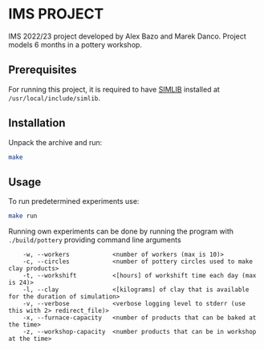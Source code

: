 # IMS PROJECT
IMS 2022/23 project developed by Alex Bazo and Marek Danco. Project models 6 months in a pottery workshop.

## Prerequisites
For running this project, it is required to have [SIMLIB](https://www.fit.vutbr.cz/~peringer/SIMLIB/) installed at `/usr/local/include/simlib`.

## Installation
Unpack the archive and run:
```bash
make
```
## Usage
To run predetermined experiments use:
```bash
make run
```
Running own experiments can be done by running the program with `./build/pottery` providing command line arguments
```
    -w, --workers            <number of workers (max is 10)>
    -c, --circles            <number of pottery circles used to make clay products>
    -t, --workshift          <[hours] of workshift time each day (max is 24)>
    -l, --clay               <[kilograms] of clay that is available for the duration of simulation>
    -v, --verbose            <verbose logging level to stderr (use this with 2> redirect_file)>
    -x, --furnace-capacity   <number of products that can be baked at the time>
    -z, --workshop-capacity  <number products that can be in workshop at the time>
```
